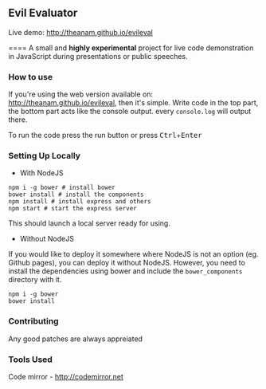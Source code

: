 ## Evil Evaluator

Live demo: <http://theanam.github.io/evileval>

====
A small and **highly experimental** project for live code demonstration in JavaScript during presentations or public speeches.

### How to use

If you're using the web version available on: <a href="http://theanam.github.io/evileval">http://theanam.github.io/evileval</a>, then it's simple. Write code in the top part, the bottom part acts like the console output. every `console.log` will output there.

To run the code press the run button or press <kbd>Ctrl</kbd>+<kbd>Enter</kbd>

### Setting Up Locally

* With NodeJS

```
npm i -g bower # install bower
bower install # install the components
npm install # install express and others
npm start # start the express server
```
This should launch a local server ready for using. 

* Without NodeJS

If you would like to deploy it somewhere where NodeJS is not an option (eg. Github pages), you can deploy it without NodeJS. However, you need to install the dependencies using bower and include the `bower_components` directory with it. 

```
npm i -g bower
bower install
```


### Contributing

Any good patches are always appreiated


### Tools Used

Code mirror - <http://codemirror.net>
